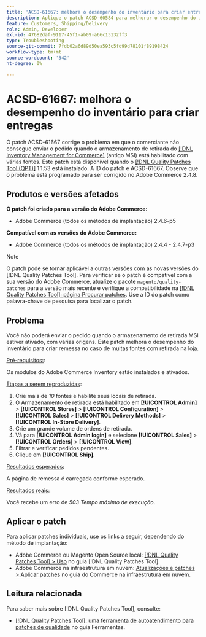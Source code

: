 ```yaml
---
title: 'ACSD-61667: melhora o desempenho do inventário para criar entregas'
description: Aplique o patch ACSD-60584 para melhorar o desempenho do inventário para criar remessa no caso de muitas fontes com retirada na loja.
feature: Customers, Shipping/Delivery
role: Admin, Developer
exl-id: 47682daf-9117-45f1-ab09-a66c13132ff3
type: Troubleshooting
source-git-commit: 7fdb02a6d89d50ea593c5fd99d78101f89198424
workflow-type: tm+mt
source-wordcount: '342'
ht-degree: 0%

---
```


# ACSD-61667: melhora o desempenho do inventário para criar entregas

O patch ACSD-61667 corrige o problema em que o comerciante não consegue enviar o pedido quando o armazenamento de retirada do [[!DNL Inventory Management for Commerce]](https://experienceleague.adobe.com/en/docs/commerce-admin/inventory/introduction) (antigo MSI) está habilitado com várias fontes. Este patch está disponível quando o [[!DNL Quality Patches Tool (QPT)]](/help/tools/quality-patches-tool/quality-patches-tool-to-self-serve-quality-patches.md) 1.1.53 está instalado. A ID do patch é ACSD-61667. Observe que o problema está programado para ser corrigido no Adobe Commerce 2.4.8.

## Produtos e versões afetados

**O patch foi criado para a versão do Adobe Commerce:**

* Adobe Commerce (todos os métodos de implantação) 2.4.6-p5

**Compatível com as versões do Adobe Commerce:**

* Adobe Commerce (todos os métodos de implantação) 2.4.4 - 2.4.7-p3

>[!NOTE]
>
>O patch pode se tornar aplicável a outras versões com as novas versões do [!DNL Quality Patches Tool]. Para verificar se o patch é compatível com a sua versão do Adobe Commerce, atualize o pacote `magento/quality-patches` para a versão mais recente e verifique a compatibilidade na [[!DNL Quality Patches Tool]: página Procurar patches](https://experienceleague.adobe.com/tools/commerce-quality-patches/index.html). Use a ID do patch como palavra-chave de pesquisa para localizar o patch.

## Problema

Você não poderá enviar o pedido quando o armazenamento de retirada MSI estiver ativado, com várias origens. Este patch melhora o desempenho do inventário para criar remessa no caso de muitas fontes com retirada na loja.

<u>Pré-requisitos:</u>:

Os módulos do Adobe Commerce Inventory estão instalados e ativados.

<u>Etapas a serem reproduzidas</u>:

1. Crie mais de *10* fontes e habilite seus locais de retirada.
1. O Armazenamento de retirada está habilitado em **[!UICONTROL Admin]** > **[!UICONTROL Stores]** > **[!UICONTROL Configuration]** > **[!UICONTROL Sales]** > **[!UICONTROL Delivery Methods]** > **[!UICONTROL In-Store Delivery]**.
1. Crie um grande volume de ordens de retirada.
1. Vá para **[!UICONTROL Admin login]** e selecione **[!UICONTROL Sales]** > **[!UICONTROL Orders]** > **[!UICONTROL View]**.
1. Filtrar e verificar pedidos pendentes.
1. Clique em **[!UICONTROL Ship]**.

<u>Resultados esperados</u>:

A página de remessa é carregada conforme esperado.

<u>Resultados reais</u>:

Você recebe um erro de *503 Tempo máximo de execução*.

## Aplicar o patch

Para aplicar patches individuais, use os links a seguir, dependendo do método de implantação:

* Adobe Commerce ou Magento Open Source local: [[!DNL Quality Patches Tool] > Uso](/help/tools/quality-patches-tool/usage.md) no guia [!DNL Quality Patches Tool].
* Adobe Commerce na infraestrutura em nuvem: [Atualizações e patches > Aplicar patches](https://experienceleague.adobe.com/docs/commerce-cloud-service/user-guide/develop/upgrade/apply-patches.html) no guia do Commerce na infraestrutura em nuvem.

## Leitura relacionada

Para saber mais sobre [!DNL Quality Patches Tool], consulte:

* [[!DNL Quality Patches Tool]: uma ferramenta de autoatendimento para patches de qualidade](/help/tools/quality-patches-tool/quality-patches-tool-to-self-serve-quality-patches.md) no guia Ferramentas.
